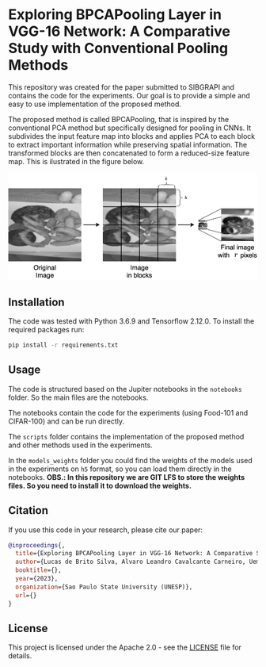 # Exploring BPCAPooling Layer in VGG-16 Network: A Comparative Study with Conventional Pooling Methods

This repository was created for the paper submitted to SIBGRAPI and contains the code for the experiments.
Our goal is to provide a simple and easy to use implementation of the proposed method.

The proposed method is called BPCAPooling, that is inspired by the conventional PCA method but specifically designed for pooling in CNNs. It subdivides the input feature map into blocks and applies PCA to each block to extract important information while preserving spatial information. The transformed blocks are then concatenated to form a reduced-size feature map. This is ilustrated in the figure below.

![BPCAPooling](https://raw.githubusercontent.com/Lucs1590/vgg_bpca/2c97a54297698363aa6349a655371a6eb3bbdb54/images/bpca.png?token=GHSAT0AAAAAAB5UG3TH7YCPUFGK7NJR3IL6ZE7LHZA)

## Installation

The code was tested with Python 3.6.9 and Tensorflow 2.12.0.
To install the required packages run:

```bash
pip install -r requirements.txt
```

## Usage

The code is structured based on the Jupiter notebooks in the `notebooks` folder. So the main files are the notebooks.

The notebooks contain the code for the experiments (using Food-101 and CIFAR-100) and can be run directly.

The `scripts` folder contains the implementation of the proposed method and other methods used in the experiments.

In the `models_weights` folder you could find the weights of the models used in the experiments on `h5` format, so you can load them directly in the notebooks.
**OBS.: In this repository we are GIT LFS to store the weights files. So you need to install it to download the weights.**

## Citation

If you use this code in your research, please cite our paper:

```bibtex
@inproceedings{,
  title={Exploring BPCAPooling Layer in VGG-16 Network: A Comparative Study with Conventional Pooling Methods},
  author={Lucas de Brito Silva, Alvaro Leandro Cavalcante Carneiro, Uemerson Pinheiro Junior, Denis Henrique Pinheiro Salvadeo, Davi Duarte de Paula},
  booktitle={},
  year={2023},
  organization={Sao Paulo State University (UNESP)},
  url={}
}
```

## License

This project is licensed under the Apache 2.0 - see the [LICENSE](https://github.com/Lucs1590/vgg_bpca/blob/master/LICENSE.md) file for details.
